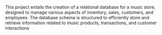 This project entails the creation of a relational database for a music store, designed to manage various aspects of inventory, sales, customers, and employees. The database schema is structured to efficiently store and retrieve information related to music products, transactions, and customer interactions
